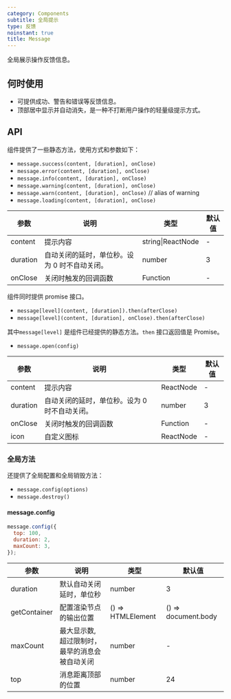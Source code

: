 ```yaml
---
category: Components
subtitle: 全局提示
type: 反馈
noinstant: true
title: Message
---
```


全局展示操作反馈信息。

## 何时使用

- 可提供成功、警告和错误等反馈信息。
- 顶部居中显示并自动消失，是一种不打断用户操作的轻量级提示方式。

## API

组件提供了一些静态方法，使用方式和参数如下：

- `message.success(content, [duration], onClose)`
- `message.error(content, [duration], onClose)`
- `message.info(content, [duration], onClose)`
- `message.warning(content, [duration], onClose)`
- `message.warn(content, [duration], onClose)` // alias of warning
- `message.loading(content, [duration], onClose)`

| 参数     | 说明                                          | 类型              | 默认值 |
| -------- | --------------------------------------------- | ----------------- | ------ |
| content  | 提示内容                                      | string\|ReactNode | -      |
| duration | 自动关闭的延时，单位秒。设为 0 时不自动关闭。 | number            | 3      |
| onClose  | 关闭时触发的回调函数                          | Function          | -      |

组件同时提供 promise 接口。

- `message[level](content, [duration]).then(afterClose)`
- `message[level](content, [duration], onClose).then(afterClose)`

其中`message[level]` 是组件已经提供的静态方法。`then` 接口返回值是 Promise。

- `message.open(config)`

| 参数     | 说明                                          | 类型      | 默认值 |
| -------- | --------------------------------------------- | --------- | ------ |
| content  | 提示内容                                      | ReactNode | -      |
| duration | 自动关闭的延时，单位秒。设为 0 时不自动关闭。 | number    | 3      |
| onClose  | 关闭时触发的回调函数                          | Function  | -      |
| icon     | 自定义图标                                    | ReactNode | -      |

### 全局方法

还提供了全局配置和全局销毁方法：

- `message.config(options)`
- `message.destroy()`

#### message.config

```js
message.config({
  top: 100,
  duration: 2,
  maxCount: 3,
});
```

| 参数 | 说明 | 类型 | 默认值 |
| --- | --- | --- | --- |
| duration | 默认自动关闭延时，单位秒 | number | 3 |
| getContainer | 配置渲染节点的输出位置 | () => HTMLElement | () => document.body |
| maxCount | 最大显示数, 超过限制时，最早的消息会被自动关闭 | number | - |
| top | 消息距离顶部的位置 | number | 24 |
